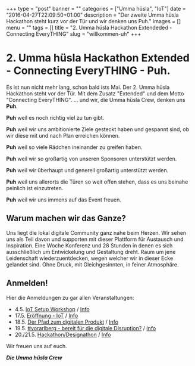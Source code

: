 +++
type = "post"
banner = ""
categories = ["Umma hüsla", "IoT"]
date = "2016-04-27T22:09:50+01:00"
description = "Der zweite Umma hüsla Hackathon steht kurz vor der Tür und wir denken uns Puh."
images = []
menu = ""
tags = []
title = "2. Umma hüsla Hackathon Extendeded - Connecting EveryTHING"
slug = "willkommen-uh"
+++


# 2. Umma hüsla Hackathon Extended - Connecting EveryTHING - Puh.

Es ist nun nicht mehr lang, schon bald ists Mai. Der 2. Umma hüsla Hackathon steht vor der Tür.
Mit dem Zusatz "Extended" und dem Motto "Connecting EveryTHING".
... und wir, die Umma hüsla Crew, denken uns __Puh__.

__Puh__ weil es noch richtig viel zu tun gibt.

__Puh__ weil wir uns ambitionierte Ziele gesteckt haben und gespannt sind, ob wir diese mit und nach Plan erreichen können.

__Puh__ weil so viele Rädchen ineinander zu greifen haben.

__Puh__ weil wir so großartig von unseren Sponsoren unterstützt werden.

__Puh__ weil wir überhaupt und generell großartig unterstützt werden.

__Puh__ weil uns allerorts die Türen so weit offen stehen, dass es uns beinahe peinlich ist einzutreten.

__Puh__ weil wir uns immens auf das Event freuen.


## Warum machen wir das Ganze?

Uns liegt die lokal digitale Community ganz nahe beim Herzen. Wir sehen uns als Teil davon und supporten mit dieser Plattform für Austausch und Inspiration. Eine Woche Konferenz und 28 Stunden in denen es sich ausschließlich um Entwickelung und Gestaltung dreht. Raum um jene Leidenschaft wiederzuentdecken, wegen welcher wir in dieser Ecke gelandet sind. Ohne Druck, mit Gleichgesinnten, in feiner Atmosphäre.

## Anmelden!

Hier die Anmeldungen zu gar allen Veranstaltungen:

* 4.5. [IoT Setup Workshop](https://docs.google.com/forms/d/1V5zjMFNeLScqqPOr8fD5ecOC_mEN-oHYpwcZ84HZYx0/viewform) / [Info](http://uh.diin.io/veranstaltungen/iot-workshop/)
* 17.5. [Eröffnung - IoT](https://www.eventbrite.com/e/umma-husla-eroffnung-internet-of-things-tickets-24786803998) / [Info](http://uh.digitaleinitiativen.at/veranstaltungen/konferenz/)
* 18.5. [Der Pfad zum digitalen Produkt](https://www.eventbrite.com/e/der-pfad-zum-digitalen-produkt-offentlicher-vortrag-tickets-24787148027) / [Info](http://uh.digitaleinitiativen.at/veranstaltungen/konferenz/)
* 19.5. [#vorarlberg - bereit für die digitale Disruption?](https://www.eventbrite.com/e/vorarlberg-bereit-fur-die-digitale-disruption-tickets-24787393762) / [Info](http://uh.digitaleinitiativen.at/veranstaltungen/)
* 20./21.5. [Hackathon/Designathon](https://docs.google.com/forms/d/1fHFZq0xMxaysTaisRNxZiyUV6mY7rCAv2DbH6k1WIEM/viewform) / [Info](http://uh.digitaleinitiativen.at/ummahuesla/)

Wir freuen uns auf euch.

***Die Umma hüsla Crew***
